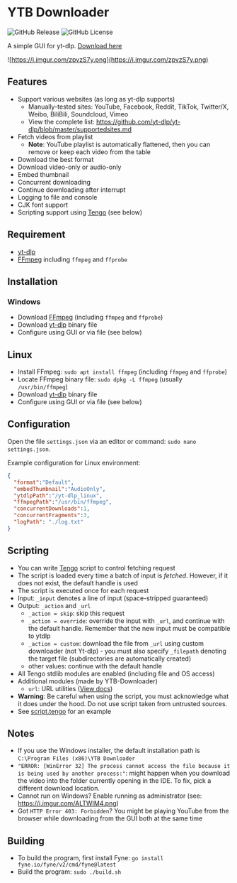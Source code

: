 # YTB Downloader

![GitHub Release](https://img.shields.io/github/v/release/anhcraft/ytb-downloader)
![GitHub License](https://img.shields.io/github/license/anhcraft/ytb-downloader)


A simple GUI for yt-dlp. [Download here](https://github.com/anhcraft/ytb-downloader/releases)

![https://i.imgur.com/zpvzS7y.png](https://i.imgur.com/zpvzS7y.png)

## Features
- Support various websites (as long as yt-dlp supports)
  - Manually-tested sites: YouTube, Facebook, Reddit, TikTok, Twitter/X, Weibo, BiliBili, Soundcloud, Vimeo
  - View the complete list: https://github.com/yt-dlp/yt-dlp/blob/master/supportedsites.md
- Fetch videos from playlist
  - **Note**: YouTube playlist is automatically flattened, then you can remove or keep each video from the table
- Download the best format
- Download video-only or audio-only
- Embed thumbnail
- Concurrent downloading
- Continue downloading after interrupt
- Logging to file and console
- CJK font support
- Scripting support using [Tengo](https://tengolang.com/) (see below)

## Requirement
- [yt-dlp](https://github.com/yt-dlp/yt-dlp)
- [FFmpeg](https://ffmpeg.org/) including `ffmpeg` and `ffprobe`

## Installation
### Windows
- Download [FFmpeg](https://ffmpeg.org/) (including `ffmpeg` and `ffprobe`)
- Download [yt-dlp](https://github.com/yt-dlp/yt-dlp) binary file
- Configure using GUI or via file (see below)

## Linux
- Install FFmpeg: `sudo apt install ffmpeg` (including `ffmpeg` and `ffprobe`)
- Locate FFmpeg binary file: `sudo dpkg -L ffmpeg` (usually `/usr/bin/ffmpeg`)
- Download [yt-dlp](https://github.com/yt-dlp/yt-dlp) binary file
- Configure using GUI or via file (see below)

## Configuration
Open the file `settings.json` via an editor or command: `sudo nano settings.json`.

Example configuration for Linux environment:
```json
{
  "format":"Default",
  "embedThumbnail":"AudioOnly",
  "ytdlpPath":"/yt-dlp_linux",
  "ffmpegPath":"/usr/bin/ffmpeg",
  "concurrentDownloads":1,
  "concurrentFragments":3,
  "logPath": "./log.txt"
}
```

## Scripting
- You can write [Tengo](https://tengolang.com/) script to control fetching request
- The script is loaded every time a batch of input is _fetched_. However, if it does not exist, the default handle is used
- The script is executed once for each request
- Input: `_input` denotes a line of input (space-stripped guaranteed)
- Output: `_action` and `_url`
  - `_action = skip`: skip this request
  - `_action = override`: override the input with `_url`, and continue with the default handle. Remember that the new input must be compatible to ytdlp
  - `_action = custom`: download the file from `_url` using custom downloader (not Yt-dlp) - you must also specify `_filepath` denoting the target file (subdirectories are automatically created)
  - other values: continue with the default handle
- All Tengo stdlib modules are enabled (including file and OS access)
- Additional modules (made by YTB-Downloader)
  - `url`: URL utilities ([View docs](https://github.com/anhcraft/ytb-downloader/blob/main/internal/scripting/module/url.go))
- **Warning**: Be careful when using the script, you must acknowledge what it does under the hood. Do not use script taken from untrusted sources.
- See [script.tengo](script.tengo) for an example

## Notes
- If you use the Windows installer, the default installation path is `C:\Program Files (x86)\YTB Downloader`
- `"ERROR: [WinError 32] The process cannot access the file because it is being used by another process:"`: might happen when you download the video into the folder currently opening in the IDE. To fix, pick a different download location.
- Cannot run on Windows? Enable running as administrator (see: https://i.imgur.com/ALTWIM4.png)
- Got `HTTP Error 403: Forbidden`? You might be playing YouTube from the browser while downloading from the GUI both at the same time

## Building
- To build the program, first install Fyne: `go install fyne.io/fyne/v2/cmd/fyne@latest`
- Build the program: `sudo ./build.sh`

